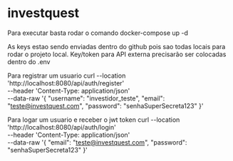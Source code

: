 # investquest

Para executar basta rodar o comando
docker-compose up -d

As keys estao sendo enviadas dentro do github pois sao todas locais para rodar o projeto local.
Key/token para API externa precisarão ser colocadas dentro do .env

Para registrar um usuario
curl --location 'http://localhost:8080/api/auth/register' \
--header 'Content-Type: application/json' \
--data-raw '{
  "username": "investidor_teste",
  "email": "teste@investquest.com",
  "password": "senhaSuperSecreta123"
}'

Para logar um usuario e receber o jwt token
curl --location 'http://localhost:8080/api/auth/login' \
--header 'Content-Type: application/json' \
--data-raw '{
  "email": "teste@investquest.com",
  "password": "senhaSuperSecreta123"
}'

